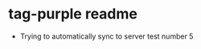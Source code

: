 # tag-purple readme

- Trying to automatically sync to server test number 5
<!--stackedit_data:
eyJoaXN0b3J5IjpbMTY1Nzc1ODkzNSwtMTE1MzY4NTMxNyw3NT
kzMzE2ODQsLTMwOTQxNzY5MF19
-->